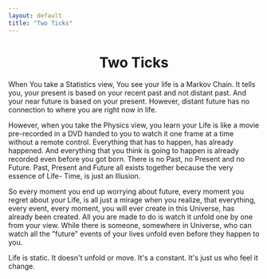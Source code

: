 ```yaml
---
layout: default
title: "Two Ticks"
---
```


<div align="center">
  <h1>Two Ticks</h1>
</div>

<div class="italic-text">
  <p>When You take a Statistics view, You see your life is a Markov Chain. It tells you, your present is based on your recent past and not distant past. And your near future is based on your present. However, distant future has no connection to where you are right now in life.</p>
  <p>However, when you take the Physics view, you learn your Life is like a movie pre-recorded in a DVD handed to you to watch it one frame at a time without a remote control. Everything that has to happen, has already happened. And everything that you think is going to happen is already recorded even before you got born. There is no Past, no Present and no Future. Past, Present and Future all exists together because the very essence of Life- Time, is just an Illusion.</p>
  <p>So every moment you end up worrying about future, every moment you regret about your Life, is all just a mirage when you realize, that everything, every event, every moment, you will ever create in this Universe, has already been created. All you are made to do is watch it unfold one by one from your view. While there is someone, somewhere in Universe, who can watch all the "future" events of your lives unfold even before they happen to you. </p>
  <p>Life is static. It doesn't unfold or move. It's a constant. It's just us who feel it change.</p>
</div>

